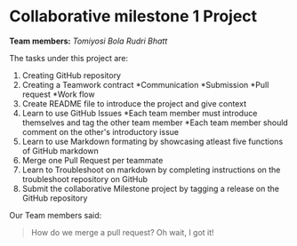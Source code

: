 # Collaborative milestone 1 Project

__Team members:__
_Tomiyosi Bola_
_Rudri Bhatt_

The tasks under this project are: 
1. Creating GitHub repository
2. Creating a Teamwork contract
  *Communication
  *Submission
  *Pull request
  *Work flow
3. Create README file to introduce the project and give context
4. Learn to use GitHub Issues
  *Each team member must introduce themselves and tag the other team member
  *Each team member should comment on the other's introductory issue
5. Learn to use Markdown formating by showcasing atleast five functions of GitHub markdown
6. Merge one Pull Request per teammate
7. Learn to Troubleshoot on markdown by completing instructions on the troubleshoot repository on GitHub
8. Submit the collaborative Milestone project by tagging a release on the GitHub repository

Our Team members said:
> How do we merge a pull request?
> Oh wait, I got it!


